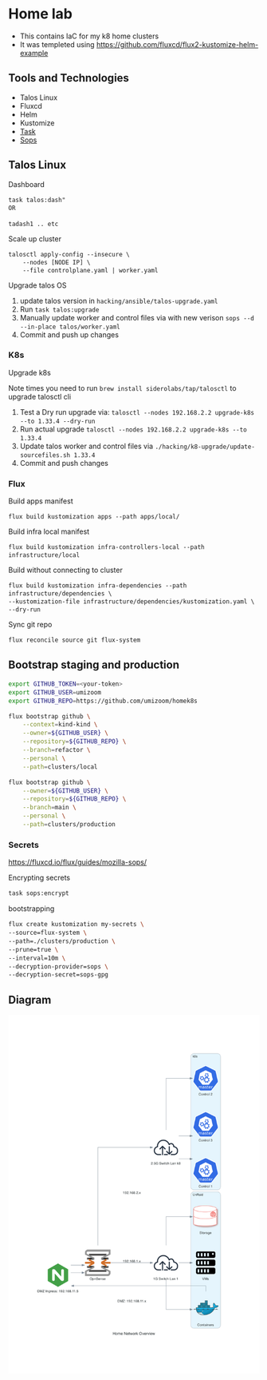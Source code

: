 # Home lab

* This contains IaC for my k8 home clusters
* It was templeted using https://github.com/fluxcd/flux2-kustomize-helm-example


## Tools and Technologies

* Talos Linux
* Fluxcd
* Helm
* Kustomize
* [Task](https://taskfile.dev/usage)
* [Sops](https://github.com/getsops/sops)

## Talos Linux

Dashboard

```
task talos:dash"
OR

tadash1 .. etc
```

Scale up cluster

```
talosctl apply-config --insecure \
    --nodes [NODE IP] \
    --file controlplane.yaml | worker.yaml
```
Upgrade talos OS

1. update talos version in `hacking/ansible/talos-upgrade.yaml`
2. Run `task talos:upgrade`
3. Manually update worker and control files via with new verison `sops --d --in-place talos/worker.yaml`
4. Commit and push up changes

### K8s

Upgrade k8s

Note times you need to run `brew install siderolabs/tap/talosctl` to upgrade talosctl cli

1. Test a Dry run upgrade via: `talosctl --nodes 192.168.2.2 upgrade-k8s --to 1.33.4 --dry-run`
2. Run actual upgrade `talosctl --nodes 192.168.2.2 upgrade-k8s --to 1.33.4`
3. Update talos worker and control files via `./hacking/k8-upgrade/update-sourcefiles.sh 1.33.4`
4. Commit and push changes


### Flux

Build apps manifest

```
flux build kustomization apps --path apps/local/ 
```

Build infra local manifest

```
flux build kustomization infra-controllers-local --path infrastructure/local
```

Build without connecting to cluster

```
flux build kustomization infra-dependencies --path infrastructure/dependencies \
--kustomization-file infrastructure/dependencies/kustomization.yaml \
--dry-run
```

Sync git repo 

```
flux reconcile source git flux-system  
```


## Bootstrap staging and production

```sh
export GITHUB_TOKEN=<your-token>
export GITHUB_USER=umizoom
export GITHUB_REPO=https://github.com/umizoom/homek8s
```

```sh
flux bootstrap github \
    --context=kind-kind \
    --owner=${GITHUB_USER} \
    --repository=${GITHUB_REPO} \
    --branch=refactor \
    --personal \
    --path=clusters/local
```

```sh
flux bootstrap github \
    --owner=${GITHUB_USER} \
    --repository=${GITHUB_REPO} \
    --branch=main \
    --personal \
    --path=clusters/production
```

### Secrets 

https://fluxcd.io/flux/guides/mozilla-sops/


Encrypting secrets

```sh
task sops:encrypt
```

bootstrapping
```sh
flux create kustomization my-secrets \
--source=flux-system \
--path=./clusters/production \
--prune=true \
--interval=10m \
--decryption-provider=sops \
--decryption-secret=sops-gpg
```

## Diagram

![Home Network](./home_network_overview.png)